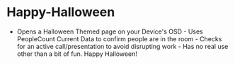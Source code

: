 # Happy-Halloween
 - Opens a Halloween Themed page on your Device's OSD - Uses PeopleCount Current Data to confirm people are in the room - Checks for an active call/presentation to avoid disrupting work - Has no real use other than a bit of fun. Happy Halloween!
